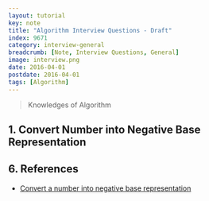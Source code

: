 ```yaml
---
layout: tutorial
key: note
title: "Algorithm Interview Questions - Draft"
index: 9671
category: interview-general
breadcrumb: [Note, Interview Questions, General]
image: interview.png
date: 2016-04-01
postdate: 2016-04-01
tags: [Algorithm]
---
```


> Knowledges of Algorithm

## 1. Convert Number into Negative Base Representation

## 6. References
* [Convert a number into negative base representation](https://www.geeksforgeeks.org/convert-number-negative-base-representation/)
